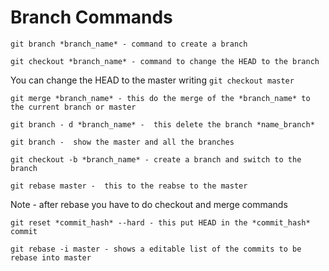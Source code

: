 # Branch Commands

`git branch *branch_name* - command to create a branch`

`git checkout *branch_name* - command to change the HEAD to the branch`

You can change the HEAD to the master writing `git checkout master`

`git merge *branch_name* - this do the merge of the *branch_name* to the current branch or master`

`git branch - d *branch_name* -  this delete the branch *name_branch*`

`git branch -  show the master and all the branches`

`git checkout -b *branch_name* - create a branch and switch to the branch`

`git rebase master -  this to the reabse to the master`

Note - after rebase you have to do checkout and merge commands

`git reset *commit_hash* --hard - this put HEAD in the *commit_hash* commit`

`git rebase -i master - shows a editable list of the commits to be rebase into master`
